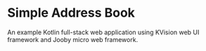 # Simple Address Book

An example Kotlin full-stack web application using KVision web UI framework
and Jooby micro web framework.